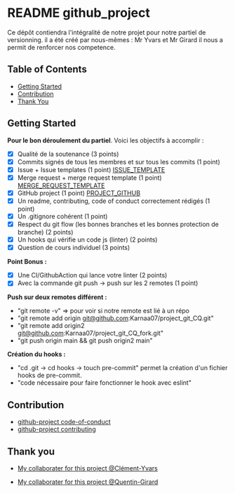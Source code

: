 # README github_project

Ce dépôt contiendra l'intégralité de notre projet pour notre partiel de versionning. il a été créé par nous-mêmes : Mr Yvars et Mr Girard il nous a permit de renforcer nos competence.

## Table of Contents
- [Getting Started](#getting-started)
- [Contribution](#contribution)
- [Thank You](#thank-you)


## Getting Started

**Pour le bon déroulement du partiel**. Voici les objectifs à accomplir :
- [X] Qualité de la soutenance (3 points) 
- [X] Commits signés de tous les membres et sur tous les commits (1 point) 
- [X] Issue + Issue templates (1 point) [ISSUE_TEMPLATE](.github/ISSUE_TEMPLATE)
- [X] Merge request + merge request template (1 point) [MERGE_REQUEST_TEMPLATE](.github/pull_request_template.md)
- [X] GitHub project (1 point) [PROJECT_GITHUB](https://github.com/users/Karnaa07/projects/1)
- [X] Un readme, contributing, code of conduct correctement rédigés (1 point)
- [X] Un .gitignore cohérent (1 point)
- [X] Respect du git flow (les bonnes branches et les bonnes protection de branche) (2 points)
- [X] Un hooks qui vérifie un code js (linter) (2 points)
- [X] Question de cours individuel (3 points)

**Point Bonus :**
- [X] Une CI/GithubAction qui lance votre linter (2 points) 
- [X] Avec la commande git push -> push sur les 2 remotes (1 point) 

**Push sur deux remotes différent :**
- "git remote -v" => pour voir si notre remote est lié à un répo
- "git remote add origin git@github.com:Karnaa07/project_git_CQ.git"
- "git remote add origin2 git@github.com:Karnaa07/project_git_CQ_fork.git"
- "git push origin main && git push origin2 main"

**Création du hooks :**
- "cd .git -> cd hooks -> touch pre-commit" permet la création d'un fichier hooks de pre-commit.
- "code nécessaire pour faire fonctionner le hook avec eslint" 

## Contribution
- [github-project code-of-conduct](CODE_OF_CONDUCT.md)
- [github-project contributing](CONTRIBUTING.md)

## Thank you
- [My collaborater for this project @Clément-Yvars](https://github.com/clement-Yvars)

- [My collaborater for this project @Quentin-Girard](https://github.com/Karnaa07)



